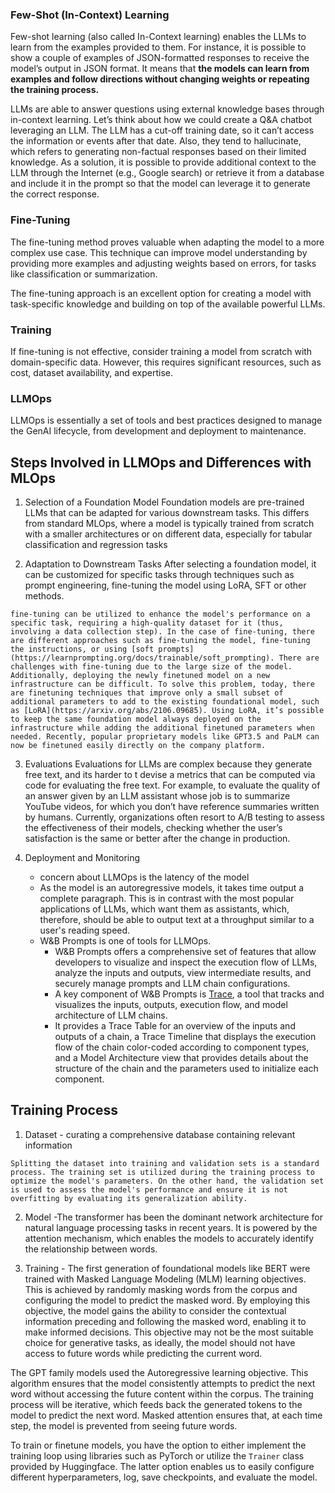 
### Few-Shot (In-Context) Learning

Few-shot learning (also called In-Context learning) enables the LLMs to learn from the examples provided to them. For instance, it is possible to show a couple of examples of JSON-formatted responses to receive the model’s output in JSON format. It means that **the models can learn from examples and follow directions without changing weights or repeating the training process.**

LLMs are able to answer questions using external knowledge bases through in-context learning. Let’s think about how we could create a Q&A chatbot leveraging an LLM. The LLM has a cut-off training date, so it can’t access the information or events after that date. Also, they tend to hallucinate, which refers to generating non-factual responses based on their limited knowledge. As a solution, it is possible to provide additional context to the LLM through the Internet (e.g., Google search) or retrieve it from a database and include it in the prompt so that the model can leverage it to generate the correct response.

### Fine-Tuning
The fine-tuning method proves valuable when adapting the model to a more complex use case. This technique can improve model understanding by providing more examples and adjusting weights based on errors, for tasks like classification or summarization.

The fine-tuning approach is an excellent option for creating a model with task-specific knowledge and building on top of the available powerful LLMs.

### Training
If fine-tuning is not effective, consider training a model from scratch with domain-specific data. However, this requires significant resources, such as cost, dataset availability, and expertise.


### LLMOps

LLMOps is essentially a set of tools and best practices designed to manage the GenAI lifecycle, from development and deployment to maintenance.


## Steps Involved in LLMOps and Differences with MLOps

1. Selection of a Foundation Model
	Foundation models are pre-trained LLMs that can be adapted for various downstream tasks.
	This differs from standard MLOps, where a model is typically trained from scratch with a smaller architectures or on different data, especially for tabular classification and regression tasks

2. Adaptation to Downstream Tasks
	After selecting a foundation model, it can be customized for specific tasks through techniques such as prompt engineering, fine-tuning the model using LoRA, SFT or other methods.
```
fine-tuning can be utilized to enhance the model's performance on a specific task, requiring a high-quality dataset for it (thus, involving a data collection step). In the case of fine-tuning, there are different approaches such as fine-tuning the model, fine-tuning the instructions, or using [soft prompts](https://learnprompting.org/docs/trainable/soft_prompting). There are challenges with fine-tuning due to the large size of the model. Additionally, deploying the newly finetuned model on a new infrastructure can be difficult. To solve this problem, today, there are finetuning techniques that improve only a small subset of additional parameters to add to the existing foundational model, such as [LoRA](https://arxiv.org/abs/2106.09685). Using LoRA, it’s possible to keep the same foundation model always deployed on the infrastructure while adding the additional finetuned parameters when needed. Recently, popular proprietary models like GPT3.5 and PaLM can now be finetuned easily directly on the company platform.
```

3. Evaluations
	Evaluations for LLMs are complex because they generate free text, and its harder to t devise a metrics that can be computed via code for evaluating the free text. 
	For example, to evaluate the quality of an answer given by an LLM assistant whose job is to summarize YouTube videos, for which you don’t have reference summaries written by humans.
	Currently, organizations often resort to A/B testing to assess the effectiveness of their models, checking whether the user’s satisfaction is the same or better after the change in production.

4. Deployment and Monitoring
	- concern about LLMOps is the latency of the model
	- As the model is an autoregressive models, it takes time output a complete paragraph. This is in contrast with the most popular applications of LLMs, which want them as assistants, which, therefore, should be able to output text at a throughput similar to a user's reading speed.
	- W&B Prompts is one of tools for LLMOps.
		- W&B Prompts offers a comprehensive set of features that allow developers to visualize and inspect the execution flow of LLMs, analyze the inputs and outputs, view intermediate results, and securely manage prompts and LLM chain configurations.
		- A key component of W&B Prompts is [Trace](https://github.com/wandb/wandb), a tool that tracks and visualizes the inputs, outputs, execution flow, and model architecture of LLM chains.
		- It provides a Trace Table for an overview of the inputs and outputs of a chain, a Trace Timeline that displays the execution flow of the chain color-coded according to component types, and a Model Architecture view that provides details about the structure of the chain and the parameters used to initialize each component.
	

## Training Process

1. Dataset - curating a comprehensive database containing relevant information

```
Splitting the dataset into training and validation sets is a standard process. The training set is utilized during the training process to optimize the model's parameters. On the other hand, the validation set is used to assess the model's performance and ensure it is not overfitting by evaluating its generalization ability.
```


2. Model -The transformer has been the dominant network architecture for natural language processing tasks in recent years. It is powered by the attention mechanism, which enables the models to accurately identify the relationship between words.

3. Training - 
The first generation of foundational models like BERT were trained with Masked Language Modeling (MLM) learning objectives. This is achieved by randomly masking words from the corpus and configuring the model to predict the masked word. By employing this objective, the model gains the ability to consider the contextual information preceding and following the masked word, enabling it to make informed decisions. This objective may not be the most suitable choice for generative tasks, as ideally, the model should not have access to future words while predicting the current word.

The GPT family models used the Autoregressive learning objective. This algorithm ensures that the model consistently attempts to predict the next word without accessing the future content within the corpus. The training process will be iterative, which feeds back the generated tokens to the model to predict the next word. Masked attention ensures that, at each time step, the model is prevented from seeing future words.

To train or finetune models, you have the option to either implement the training loop using libraries such as PyTorch or utilize the `Trainer` class provided by Huggingface. The latter option enables us to easily configure different hyperparameters, log, save checkpoints, and evaluate the model.


